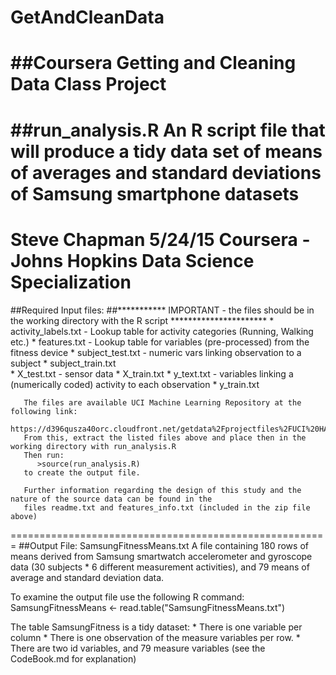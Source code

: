 # GetAndCleanData
##Coursera Getting and Cleaning Data Class Project
========================================================
##run_analysis.R 
An R script file that will produce a tidy data set of means of averages and standard deviations of Samsung smartphone
datasets
========================================================
Steve Chapman 5/24/15
Coursera - Johns Hopkins Data Science Specialization
=======================================================
##Required Input files:
##*********** IMPORTANT - the files should be in the working directory with the R script **********************
       * activity_labels.txt - Lookup table for activity categories (Running, Walking etc.)
       * features.txt - Lookup table for variables (pre-processed) from the fitness device
       * subject_test.txt - numeric vars linking observation to a subject
       * subject_train.txt  
       * X_test.txt - sensor data
       * X_train.txt
       * y_text.txt - variables linking a (numerically coded) activity to each observation
       * y_train.txt 
      
       The files are available UCI Machine Learning Repository at the following link:
       https://d396qusza40orc.cloudfront.net/getdata%2Fprojectfiles%2FUCI%20HAR%20Dataset.zip
       From this, extract the listed files above and place then in the working directory with run_analysis.R
       Then run:
          >source(run_analysis.R) 
       to create the output file.
       
       Further information regarding the design of this study and the nature of the source data can be found in the
       files readme.txt and features_info.txt (included in the zip file above)
=======================================================
##Output File: SamsungFitnessMeans.txt
       A file containing 180 rows of means derived from Samsung smartwatch accelerometer
       and gyroscope data (30 subjects * 6 different measurement activities), and 79
       means of average and standard deviation data.
       
To examine the output file use the following R command:
      SamsungFitnessMeans <- read.table("SamsungFitnessMeans.txt")
      
The table SamsungFitness is a tidy dataset:
    * There is one variable per column
    * There is one observation of the measure variables per row.
    * There are two id variables, and 79 measure variables (see the CodeBook.md for explanation)

       


